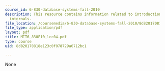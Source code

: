 ```yaml
---
course_id: 6-830-database-systems-fall-2010
description: This resource contains information related to introduction to database
  internals.
file_location: /coursemedia/6-830-database-systems-fall-2010/8d820170818e123c0f078729a6712bc1_MIT6_830F10_lec04.pdf
file_type: application/pdf
layout: pdf
title: MIT6_830F10_lec04.pdf
type: course
uid: 8d820170818e123c0f078729a6712bc1

---
```

None